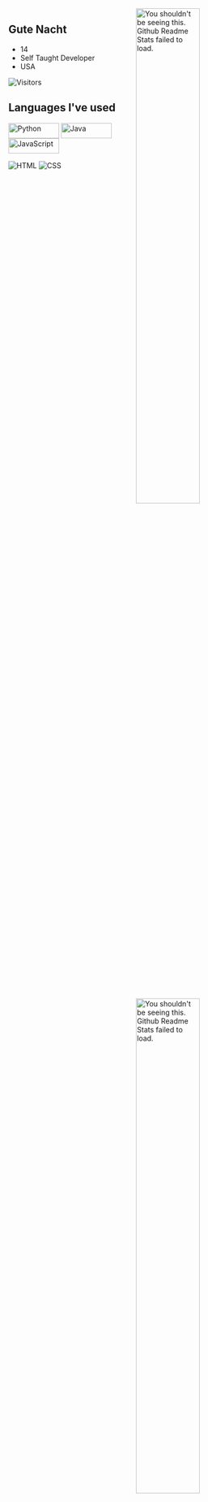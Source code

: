 <img width="50%" align="right" src="https://github-readme-stats.vercel.app/api?username=gutenacht0221&count_private=true&include_all_commits=true&show_icons=true&theme=midnight-purple&icon_color=fff&hide_border=true" alt="You shouldn't be seeing this. Github Readme Stats failed to load.">
<img width="50%" align="right" src="https://github-readme-stats.vercel.app/api/top-langs?username=gutenacht0221&theme=midnight-purple&layout=compact&hide_border=true&langs_count=10&exclude_repo=mcp1.8.9op" alt="You shouldn't be seeing this. Github Readme Stats failed to load.">

## Gute Nacht
- 14
- Self Taught Developer
- USA

<img src="https://visitor-badge.glitch.me/badge?page_id=gutenacht0221&color=000&text=Visitors&style=for-the-badge&logo=GitBook&logoColor=white&left_color=black&right_color=purple" alt="Visitors">

## Languages I've used
<img width="100px" height="30px" alt="Python" align="center" src="https://img.shields.io/badge/-Python-007aff?style=for-the-badge&logo=python&logoColor=black"/> <img width="100px" alt="Java" height="30px" align="center" src="https://img.shields.io/badge/-Java-e66a17?style=for-the-badge&logo=oracle&logoColor=black"/> <img width="100px" alt="JavaScript" height="30px" align="center" src="https://img.shields.io/badge/JavaScript-323330?style=for-the-badge&logo=javascript&logoColor=black"/>

<img alt="HTML" align="center" src="https://img.shields.io/badge/-HTML-de6400?style=for-the-badge&logo=html5&logoColor=black" /> <img alt="CSS" align="center" src="https://img.shields.io/badge/-CSS-6810a3?style=for-the-badge&logo=css3&logoColor=black" />
